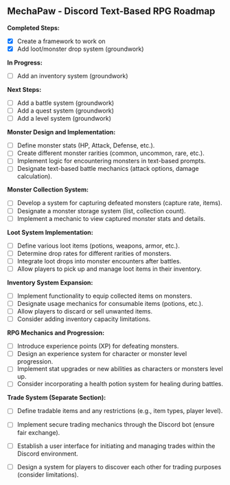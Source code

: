 ## MechaPaw - Discord Text-Based RPG Roadmap

**Completed Steps:**

- [x] Create a framework to work on
- [x] Add loot/monster drop system (groundwork)

**In Progress:**

- [ ] Add an inventory system (groundwork)

**Next Steps:**

- [ ] Add a battle system (groundwork)
- [ ] Add a quest system (groundwork)
- [ ] Add a level system (groundwork)

**Monster Design and Implementation:**

- [ ] Define monster stats (HP, Attack, Defense, etc.).  
- [ ] Create different monster rarities (common, uncommon, rare, etc.).  
- [ ] Implement logic for encountering monsters in text-based prompts.  
- [ ] Designate text-based battle mechanics (attack options, damage calculation).

**Monster Collection System:**

- [ ] Develop a system for capturing defeated monsters (capture rate, items).  
- [ ] Designate a monster storage system (list, collection count).  
- [ ] Implement a mechanic to view captured monster stats and details.  

**Loot System Implementation:**

- [ ] Define various loot items (potions, weapons, armor, etc.).  
- [ ] Determine drop rates for different rarities of monsters.  
- [ ] Integrate loot drops into monster encounters after battles.  
- [ ] Allow players to pick up and manage loot items in their inventory.  

**Inventory System Expansion:**

- [ ] Implement functionality to equip collected items on monsters.  
- [ ] Designate usage mechanics for consumable items (potions, etc.).  
- [ ] Allow players to discard or sell unwanted items.  
- [ ] Consider adding inventory capacity limitations.  

**RPG Mechanics and Progression:**

- [ ] Introduce experience points (XP) for defeating monsters.  
- [ ] Design an experience system for character or monster level progression.  
- [ ] Implement stat upgrades or new abilities as characters or monsters level up.  
- [ ] Consider incorporating a health potion system for healing during battles.

**Trade System (Separate Section):**

- [ ] Define tradable items and any restrictions (e.g., item types, player level).
- [ ] Implement secure trading mechanics through the Discord bot (ensure fair exchange).
- [ ] Establish a user interface for initiating and managing trades within the Discord environment.
- [ ] Design a system for players to discover each other for trading purposes (consider limitations).



